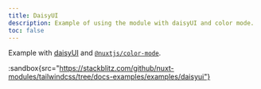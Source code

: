 ```yaml
---
title: DaisyUI
description: Example of using the module with daisyUI and color mode.
toc: false
---
```


Example with [daisyUI](https://daisyui.com/) and [`@nuxtjs/color-mode`](https://color-mode.nuxtjs.org/).

:sandbox{src="https://stackblitz.com/github/nuxt-modules/tailwindcss/tree/docs-examples/examples/daisyui"}
